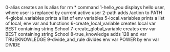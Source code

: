 0-alias creates an ls alias for rm * command
1-hello_you displays hello user, where user is replaced by current active user
2-path adds /action to PATH
4-global_variables prints a list of env variables
5-local_variables prints a list of local, env var and functions
6-create_local_variable creates local var BEST containing string School
7-create_global_variable creates env var BEST containing string School
8-true_knowledge adds 128 and var TRUEKNOWLEDGE
9-divide_and_rule divides env var POWER by env var DIVIDE
